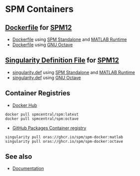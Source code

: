 # SPM Containers

## [Dockerfile](https://docs.docker.com/engine/reference/builder/) for [SPM12](https://www.fil.ion.ucl.ac.uk/software/spm12/)

* [Dockerfile](https://github.com/spm/spm-docker/blob/main/matlab/Dockerfile) using [SPM Standalone](https://www.wikibooks.org/wiki/SPM/Standalone) and [MATLAB Runtime](https://www.mathworks.com/products/compiler/matlab-runtime.html)
* [Dockerfile](https://github.com/spm/spm-docker/blob/main/octave/Dockerfile) using [GNU Octave](https://www.octave.org/)

## [Singularity Definition File](https://sylabs.io/guides/3.5/user-guide/definition_files.html) for [SPM12](https://www.fil.ion.ucl.ac.uk/software/spm12/)

* [singularity.def](https://github.com/spm/spm-docker/blob/main/matlab/singularity.def) using [SPM Standalone](https://www.wikibooks.org/wiki/SPM/Standalone) and [MATLAB Runtime](https://www.mathworks.com/products/compiler/matlab-runtime.html)
* [singularity.def](https://github.com/spm/spm-docker/blob/main/octave/singularity.def) using [GNU Octave](https://www.octave.org/)

## Container Registries

* [Docker Hub](https://hub.docker.com/r/spmcentral/spm/)

```
docker pull spmcentral/spm:latest
docker pull spmcentral/spm:octave
```

* [GitHub Packages Container registry](https://ghcr.io/)

```
singularity pull oras://ghcr.io/spm/spm-docker:matlab
singularity pull oras://ghcr.io/spm/spm-docker:octave
```

## See also

* [Documentation](https://www.wikibooks.org/wiki/SPM/Docker)
